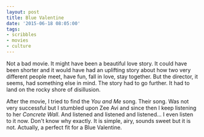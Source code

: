 ```yaml
---
layout: post
title: Blue Valentine
date: '2015-06-18 08:05:00'
tags:
- scribbles
- movies
- culture
---
```


Not a bad movie. It might have been a beautiful love story. It could have been shorter and it would have had an uplifting story about how two very different people meet, have fun, fall in love, stay together. But the director, it seems, had something else in mind. The story had to go further. It had to land on the rocky shore of disillusion. 

After the movie, I tried to find the *You and Me* song. Their song. Was not very successful but I stumbled upon Zee Avi and since then I keep listening to her *Concrete Wall*. 
And listened and listened and listened... I even listen to it now. Don't know why exactly. It is simple, airy, sounds sweet but it is not. Actually, a perfect fit for a Blue Valentine. 

